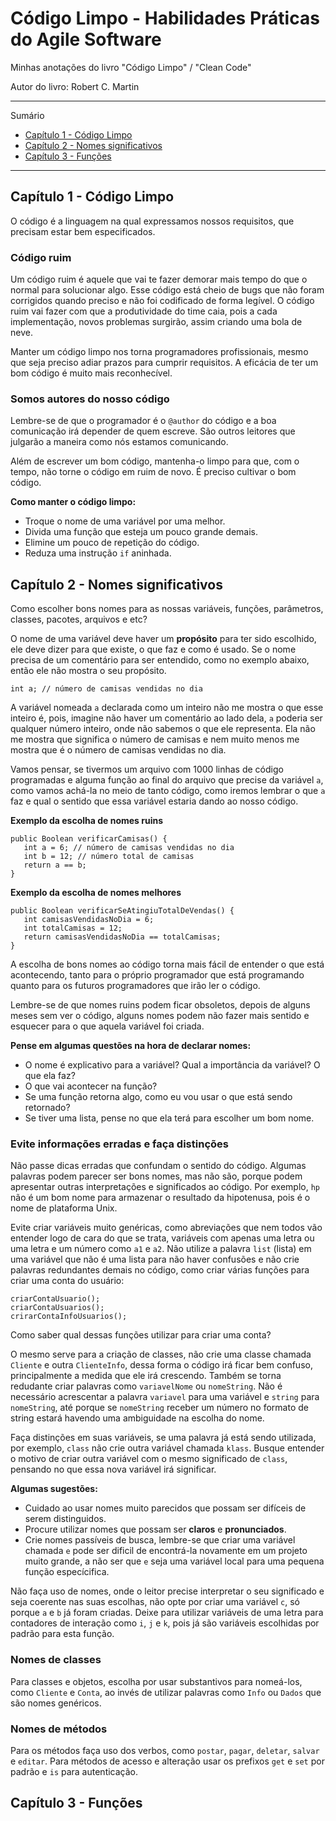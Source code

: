 # Código Limpo - Habilidades Práticas do Agile Software

Minhas anotações do livro "Código Limpo" / "Clean Code"

Autor do livro: Robert C. Martin

*******
Sumário
- [Capítulo 1 - Código Limpo](#capítulo-1---código-limpo)
- [Capítulo 2 - Nomes significativos](#capítulo-2---nomes-significativos)
- [Capítulo 3 - Funções](#capítulo-3---funções)
*******

## Capítulo 1 - Código Limpo

O código é a linguagem na qual expressamos nossos requisitos, que precisam estar bem especificados.

### Código ruim

Um código ruim é aquele que vai te fazer demorar mais tempo do que o normal para solucionar algo. Esse código está cheio de bugs que não foram corrigidos quando preciso e não foi codificado de forma legível. O código ruim vai fazer com que a produtividade do time caia, pois a cada implementação, novos problemas surgirão, assim criando uma bola de neve. 

Manter um código limpo nos torna programadores profissionais, mesmo que seja preciso adiar prazos para cumprir requisitos. A eficácia de ter um bom código é muito mais reconhecível.

### Somos autores do nosso código

Lembre-se de que o programador é o `@author` do código e a boa comunicação irá depender de quem escreve. São outros leitores que julgarão a maneira como nós estamos comunicando.

Além de escrever um bom código, mantenha-o limpo para que, com o tempo, não torne o código em ruim de novo. É preciso cultivar o bom código. 

**Como manter o código limpo:**

 - Troque o nome de uma variável por uma melhor.
 - Divida uma função que esteja um pouco grande demais.
 - Elimine um pouco de repetição do código.
 - Reduza uma instrução `if` aninhada.

## Capítulo 2 - Nomes significativos

Como escolher bons nomes para as nossas variáveis, funções, parâmetros, classes, pacotes, arquivos e etc? 

O nome de uma variável deve haver um **propósito** para ter sido escolhido, ele deve dizer para que existe, o que faz e como é usado. Se o nome precisa de um comentário para ser entendido, como no exemplo abaixo, então ele não mostra o seu propósito. 

    int a; // número de camisas vendidas no dia

A variável nomeada `a` declarada como um inteiro não me mostra o que esse inteiro é, pois, imagine não haver um comentário ao lado dela, `a` poderia ser qualquer número inteiro, onde não sabemos o que ele representa. Ela não me mostra que significa o número de camisas e nem muito menos me mostra que é o número de camisas vendidas no dia.

Vamos pensar, se tivermos um arquivo com 1000 linhas de código programadas e alguma função ao final do arquivo que precise da variável `a`, como vamos achá-la no meio de tanto código, como iremos lembrar o que `a` faz e qual o sentido que essa variável estaria dando ao nosso código.

**Exemplo da escolha de nomes ruins**

    public Boolean verificarCamisas() {
       int a = 6; // número de camisas vendidas no dia
       int b = 12; // número total de camisas
       return a == b;
    }

**Exemplo da escolha de nomes melhores**

    public Boolean verificarSeAtingiuTotalDeVendas() {
       int camisasVendidasNoDia = 6;
       int totalCamisas = 12;
       return camisasVendidasNoDia == totalCamisas;
    }

A escolha de bons nomes ao código torna mais fácil de entender o que está acontecendo, tanto para o próprio programador que está programando quanto para os futuros programadores que irão ler o código. 

Lembre-se de que nomes ruins podem ficar obsoletos, depois de alguns meses sem ver o código, alguns nomes podem não fazer mais sentido e esquecer para o que aquela variável foi criada.

**Pense em algumas questões na hora de declarar nomes:**

- O nome é explicativo para a variável? Qual a importância da variável? O que ela faz?
- O que vai acontecer na função?
- Se uma função retorna algo, como eu vou usar o que está sendo retornado?
- Se tiver uma lista, pense no que ela terá para escolher um bom nome.

### Evite informações erradas e faça distinções

Não passe dicas erradas que confundam o sentido do código. Algumas palavras podem parecer ser bons nomes, mas não são, porque podem apresentar outras interpretações e significados ao código. Por exemplo, `hp` não é um bom nome para armazenar o resultado da hipotenusa, pois é o nome de plataforma Unix. 

Evite criar variáveis muito genéricas, como abreviações que nem todos vão entender logo de cara do que se trata, variáveis com apenas uma letra ou uma letra e um número como `a1` e `a2`. Não utilize a palavra `list` (lista) em uma variável que não é uma lista para não haver confusões e não crie palavras redundantes demais no código, como criar várias funções para criar uma conta do usuário:

    criarContaUsuario();
    criarContaUsuarios();
    crirarContaInfoUsuarios();

Como saber qual dessas funções utilizar para criar uma conta? 

O mesmo serve para a criação de classes, não crie uma classe chamada `Cliente` e outra `ClienteInfo`, dessa forma o código irá ficar bem confuso, principalmente a medida que ele irá crescendo. Também se torna redudante criar palavras como `variavelNome` ou `nomeString`. Não é necessário acrescentar a palavra `variavel` para uma variável e `string` para `nomeString`, até porque se `nomeString` receber um número no formato de string estará havendo uma ambiguidade na escolha do nome.

Faça distinções em suas variáveis, se uma palavra já está sendo utilizada, por exemplo, `class` não crie outra variável chamada `klass`. Busque entender o motivo de criar outra variável com o mesmo significado de `class`, pensando no que essa nova variável irá significar.

**Algumas sugestões:**

- Cuidado ao usar nomes muito parecidos que possam ser difíceis de serem distinguidos. 
- Procure utilizar nomes que possam ser **claros** e **pronunciados**.
- Crie nomes passíveis de busca, lembre-se que criar uma variável chamada `e` pode ser dificil de encontrá-la novamente em um projeto muito grande, a não ser que `e` seja uma variável local para uma pequena função especícifica.

Não faça uso de nomes, onde o leitor precise interpretar o seu significado e seja coerente nas suas escolhas, não opte por criar uma variável `c`, só porque `a` e `b` já foram criadas. Deixe para utilizar variáveis de uma letra para contadores de interação como `i`, `j` e `k`, pois já são variáveis escolhidas por padrão para esta função.

### Nomes de classes

Para classes e objetos, escolha por usar substantivos para nomeá-los, como `Cliente` e `Conta`, ao invés de utilizar palavras como `Info` ou `Dados` que são nomes genéricos.

### Nomes de métodos

Para os métodos faça uso dos verbos, como `postar`, `pagar`, `deletar`, `salvar` e `editar`. Para métodos de acesso e alteração usar os prefixos `get` e `set` por padrão e `is` para autenticação. 

## Capítulo 3 - Funções
